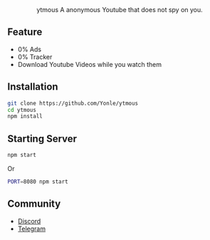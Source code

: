 <div align="center".
	<h1>ytmous</h1>
	A anonymous Youtube that does not spy on you.
</div>

## Feature
- 0% Ads
- 0% Tracker
- Download Youtube Videos while you watch them

## Installation
```bash
git clone https://github.com/Yonle/ytmous
cd ytmous
npm install
```

## Starting Server
```bash
npm start
```
Or
```bash
PORT=8080 npm start
```

## Community
- [Discord](https://dsc.gg/yonle)
- [Telegram](https://t.me/yonlecoder)
